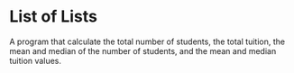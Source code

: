 # List of Lists

A program that calculate the total number
of students, the total tuition, the mean and
median of the number of students, and the mean and
median tuition values.
